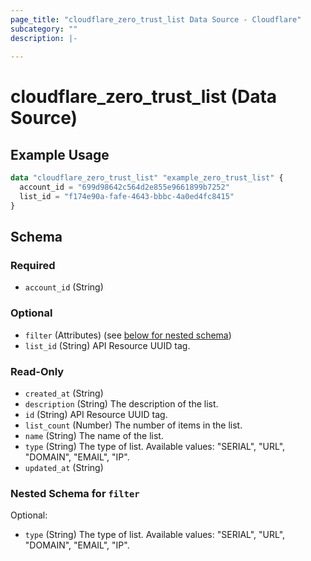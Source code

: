 ```yaml
---
page_title: "cloudflare_zero_trust_list Data Source - Cloudflare"
subcategory: ""
description: |-
  
---
```


# cloudflare_zero_trust_list (Data Source)



## Example Usage

```terraform
data "cloudflare_zero_trust_list" "example_zero_trust_list" {
  account_id = "699d98642c564d2e855e9661899b7252"
  list_id = "f174e90a-fafe-4643-bbbc-4a0ed4fc8415"
}
```

<!-- schema generated by tfplugindocs -->
## Schema

### Required

- `account_id` (String)

### Optional

- `filter` (Attributes) (see [below for nested schema](#nestedatt--filter))
- `list_id` (String) API Resource UUID tag.

### Read-Only

- `created_at` (String)
- `description` (String) The description of the list.
- `id` (String) API Resource UUID tag.
- `list_count` (Number) The number of items in the list.
- `name` (String) The name of the list.
- `type` (String) The type of list.
Available values: "SERIAL", "URL", "DOMAIN", "EMAIL", "IP".
- `updated_at` (String)

<a id="nestedatt--filter"></a>
### Nested Schema for `filter`

Optional:

- `type` (String) The type of list.
Available values: "SERIAL", "URL", "DOMAIN", "EMAIL", "IP".



